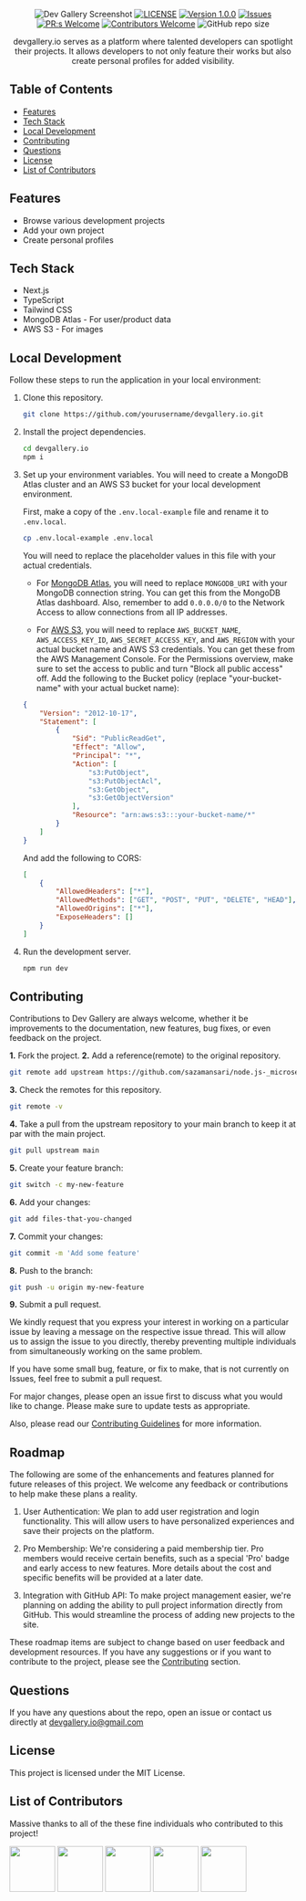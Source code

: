 <div align="center">

![Dev Gallery Screenshot](/public/devgallerybanner.png)
[![LICENSE](https://img.shields.io/badge/license-MIT-blue.svg)](LICENSE)
[![Version 1.0.0](https://img.shields.io/badge/Version-1.0.0-brightgreen.svg)](https://github.com/nikohoffren/devgallery.io/pulls)
[![Issues](https://img.shields.io/github/issues/nikohoffren/devgallery.io.svg?style=flat)](https://github.com/nikohoffren/devgallery.io/issues)
[![PR:s Welcome](https://img.shields.io/badge/PR:s-Welcome-green.svg)](https://github.com/nikohoffren/devgallery.io/pulls)
[![Contributors Welcome](https://img.shields.io/badge/Contributors-Welcome-green.svg)](https://github.com/nikohoffren/devgallery.io/pulls)
![GitHub repo size](https://img.shields.io/github/repo-size/nikohoffren/devgallery.io)

devgallery.io serves as a platform where talented developers can spotlight their projects. It allows developers to not only feature their works but also create personal profiles for added visibility.

</div>

## Table of Contents

-   [Features](#features)
-   [Tech Stack](#tech-stack)
-   [Local Development](#local-development)
-   [Contributing](#contributing)
-   [Questions](#questions)
-   [License](#license)
-   [List of Contributors](#list-of-contributors)

## Features

-   Browse various development projects
-   Add your own project
-   Create personal profiles

## Tech Stack

-   Next.js
-   TypeScript
-   Tailwind CSS
-   MongoDB Atlas - For user/product data
-   AWS S3 - For images

## Local Development

Follow these steps to run the application in your local environment:

1. Clone this repository.

    ```bash
    git clone https://github.com/yourusername/devgallery.io.git
    ```

2. Install the project dependencies.

    ```bash
    cd devgallery.io
    npm i
    ```

3. Set up your environment variables. You will need to create a MongoDB Atlas cluster and an AWS S3 bucket for your local development environment.

    First, make a copy of the `.env.local-example` file and rename it to `.env.local`.

    ```bash
    cp .env.local-example .env.local
    ```

    You will need to replace the placeholder values in this file with your actual credentials.

    - For [MongoDB Atlas](https://www.mongodb.com/cloud/atlas), you will need to replace `MONGODB_URI` with your MongoDB connection string. You can get this from the MongoDB Atlas dashboard. Also, remember to add `0.0.0.0/0` to the Network Access to allow connections from all IP addresses.

    - For [AWS S3](https://aws.amazon.com/s3/), you will need to replace `AWS_BUCKET_NAME`, `AWS_ACCESS_KEY_ID`, `AWS_SECRET_ACCESS_KEY`, and `AWS_REGION` with your actual bucket name and AWS S3 credentials. You can get these from the AWS Management Console. For the Permissions overview, make sure to set the access to public and turn "Block all public access" off. Add the following to the Bucket policy (replace "your-bucket-name" with your actual bucket name):

    ```json
    {
        "Version": "2012-10-17",
        "Statement": [
            {
                "Sid": "PublicReadGet",
                "Effect": "Allow",
                "Principal": "*",
                "Action": [
                    "s3:PutObject",
                    "s3:PutObjectAcl",
                    "s3:GetObject",
                    "s3:GetObjectVersion"
                ],
                "Resource": "arn:aws:s3:::your-bucket-name/*"
            }
        ]
    }
    ```

    And add the following to CORS:

    ```json
    [
        {
            "AllowedHeaders": ["*"],
            "AllowedMethods": ["GET", "POST", "PUT", "DELETE", "HEAD"],
            "AllowedOrigins": ["*"],
            "ExposeHeaders": []
        }
    ]
    ```

4. Run the development server.
    ```bash
    npm run dev
    ```

<a id="contributing"></a>

## Contributing

Contributions to Dev Gallery are always welcome, whether it be improvements to the documentation, new features, bug fixes, or even feedback on the project.

**1.** Fork the project.
**2.** Add a reference(remote) to the original repository.

```bash
git remote add upstream https://github.com/sazamansari/node.js-_microservices.git
```

**3.** Check the remotes for this repository.

```bash
git remote -v
```

**4.** Take a pull from the upstream repository to your main branch to keep it at par with the main project.

```bash
git pull upstream main
```

**5.** Create your feature branch:

```bash
git switch -c my-new-feature
```

**6.** Add your changes:

```bash
git add files-that-you-changed
```

**7.** Commit your changes:

```bash
git commit -m 'Add some feature'
```

**8.** Push to the branch:

```bash
git push -u origin my-new-feature
```

**9.** Submit a pull request.

We kindly request that you express your interest in working on a particular issue by leaving a message on the respective issue thread. This will allow us to assign the issue to you directly, thereby preventing multiple individuals from simultaneously working on the same problem.

If you have some small bug, feature, or fix to make, that is not currently on Issues, feel free to submit a pull request.

For major changes, please open an issue first to discuss what you would like to change. Please make sure to update tests as appropriate.

Also, please read our [Contributing Guidelines](CONTRIBUTING.md) for more information.

## Roadmap

The following are some of the enhancements and features planned for future releases of this project. We welcome any feedback or contributions to help make these plans a reality.

1. User Authentication: We plan to add user registration and login functionality. This will allow users to have personalized experiences and save their projects on the platform.

2. Pro Membership: We're considering a paid membership tier. Pro members would receive certain benefits, such as a special 'Pro' badge and early access to new features. More details about the cost and specific benefits will be provided at a later date.

3. Integration with GitHub API: To make project management easier, we're planning on adding the ability to pull project information directly from GitHub. This would streamline the process of adding new projects to the site.

These roadmap items are subject to change based on user feedback and development resources. If you have any suggestions or if you want to contribute to the project, please see the [Contributing](#contributing) section.

## Questions

If you have any questions about the repo, open an issue or contact us directly at devgallery.io@gmail.com

## License

This project is licensed under the MIT License.

## List of Contributors

Massive thanks to all of the these fine individuals who contributed to this project!

<a href="https://github.com/Josepi161"><img src="https://images.weserv.nl/?url=https://avatars.githubusercontent.com/u/120115165?v=4&h=300&w=300&fit=cover&mask=circle&maxage=7d" width="80px"/></a>
<a href="https://github.com/Luega"><img src="https://images.weserv.nl/?url=https://avatars.githubusercontent.com/u/90217066?v=4&h=300&w=300&fit=cover&mask=circle&maxage=7d" width="80px"/></a>
<a href="https://github.com/ducksblock"><img src="https://images.weserv.nl/?url=https://avatars.githubusercontent.com/u/105146670?v=4&h=300&w=300&fit=cover&mask=circle&maxage=7d" width="80px"/></a>
<a href="https://github.com/dependabot[bot]"><img src="https://images.weserv.nl/?url=https://avatars.githubusercontent.com/u/49699333?v=4&h=300&w=300&fit=cover&mask=circle&maxage=7d" width="80px"/></a>
<a href="https://github.com/adeelFeroz77"><img src="https://images.weserv.nl/?url=https://avatars.githubusercontent.com/u/73684141?v=4&h=300&w=300&fit=cover&mask=circle&maxage=7d" width="80px"/></a>
